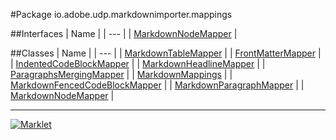#Package io.adobe.udp.markdownimporter.mappings

##Interfaces
| Name |
| --- |
| [MarkdownNodeMapper](MarkdownNodeMapper.md) |

##Classes
| Name |
| --- |
| [MarkdownTableMapper](MarkdownTableMapper.md) |
| [FrontMatterMapper](FrontMatterMapper.md) |
| [IndentedCodeBlockMapper](IndentedCodeBlockMapper.md) |
| [MarkdownHeadlineMapper](MarkdownHeadlineMapper.md) |
| [ParagraphsMergingMapper](ParagraphsMergingMapper.md) |
| [MarkdownMappings](MarkdownMappings.md) |
| [MarkdownFencedCodeBlockMapper](MarkdownFencedCodeBlockMapper.md) |
| [MarkdownParagraphMapper](MarkdownParagraphMapper.md) |
| [MarkdownNodeMapper](MarkdownNodeMapper.md) |

---

[![Marklet](https://img.shields.io/badge/Generated%20by-Marklet-green.svg)](https://github.com/Faylixe/marklet)